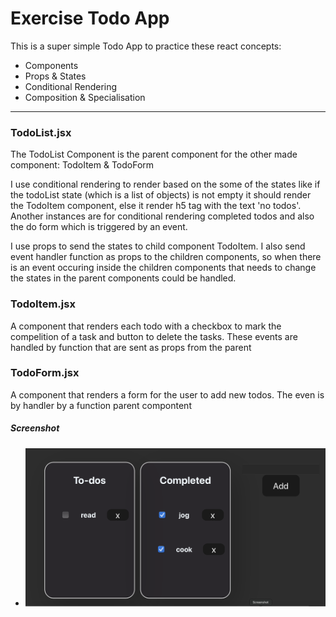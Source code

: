 # Exercise Todo App

This is a super simple Todo App to practice these react concepts:

- Components
- Props & States
- Conditional Rendering
- Composition & Specialisation

---

### TodoList.jsx

The TodoList Component is the parent component for the other made component: TodoItem & TodoForm

I use conditional rendering to render based on the some of the states like if the todoList state (which is a list of objects) is not empty it should render the TodoItem component, else it render h5 tag with the text 'no todos'. Another instances are for conditional rendering completed todos and also the do form which is triggered by an event.

I use props to send the states to child component TodoItem. I also send event handler function as props to the children components, so when there is an event occuring inside the children components that needs to change the states in the parent components could be handled.

### TodoItem.jsx

A component that renders each todo with a checkbox to mark the compelition of a task and button to delete the tasks. These events are handled by function that are sent as props from the parent

### TodoForm.jsx

A component that renders a form for the user to add new todos. The even is by handler by a function parent compontent

##### Screenshot

- ![screenshot](image.png)
